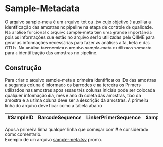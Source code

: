 # Sample-Metadata

O arquivo sample-meta é um arquivo .txt ou .tsv cujo objetivo é auxiliar a identificação das amostras no pipeline na etapa de controle de qualidade.
Na análise funcional o arquivo sample-meta tem uma grande importância pois as informações que estão no arquivo serão utilizadas pelo QIIME para gerar as informações necessárias para fazer as análises alfa, beta e das OTUs.
Na análise taxonomica o arquivo sample-meta é utilizado somente para a identificação das amostras no pipeline.

## Construção

Para criar o arquivo sample-meta a primeira identificar os IDs das amostras a segunda coluna é informado os barcodes e na terceira os Primers utilizados nas amostras apos essas três colunas iniciais pode ser colocada qualquer informação dia, mes e ano da coleta das amostras, tipo da amostra e a ultima coluna deve ser a descrição da amostras. A primeira linha do arquivo deve ficar como a tabela abaixo

|#SampleID|BarcodeSequence|LinkerPrimerSequence|SampleName|Treatment|Year|Month|Day|Description|
|---------|---------------|--------------------|----------|---------|----|-----|---|-----------|

Apos a primeira linha qualquer linha que começar com **#** é considerado como comentario.  
Exemplo de um arquivo [sample-meta.tsv](sample-table.tsv) pronto.
